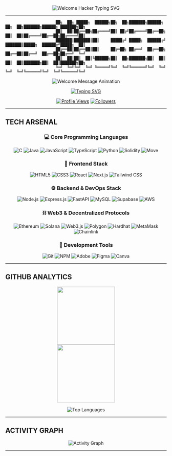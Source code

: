 <div align="center">
  <img src="https://readme-typing-svg.herokuapp.com?font=Orbitron&weight=900&size=38&pause=900&color=FF6B35&center=true&vCenter=true&width=900&lines=WELCOME+TO+THE+MATRIX...;ACCESSING+HACKER+PROTOCOLS;GREETINGS+DIGITAL+VISITOR;ENTER+U1'S+CYBER+REALM;ELITE+HACKER+ZONE+ACTIVE;WEB3+REVOLUTION+HQ;BLOCKCHAIN+COMMAND+CENTER;PREPARE+FOR+DIGITAL+DOMINATION" alt="Welcome Hacker Typing SVG" />
</div>

---

<div align="left">
  
```ascii
                      ██╗  ██╗ █████╗  ██████╗██╗  ██╗███████╗██████╗     ██╗  ██╗███████╗██████╗ ███████╗██╗
                      ██║  ██║██╔══██╗██╔════╝██║ ██╔╝██╔════╝██╔══██╗    ██║  ██║██╔════╝██╔══██╗██╔════╝██║
                      ███████║███████║██║     █████╔╝ █████╗  ██████╔╝    ███████║█████╗  ██████╔╝█████╗  ██║
                      ██╔══██║██╔══██║██║     ██╔═██╗ ██╔══╝  ██╔══██╗    ██╔══██║██╔══╝  ██╔══██╗██╔══╝  ╚═╝
                      ██║  ██║██║  ██║╚██████╗██║  ██╗███████╗██║  ██║    ██║  ██║███████╗██║  ██║███████╗██╗
                      ╚═╝  ╚═╝╚═╝  ╚═╝ ╚═════╝╚═╝  ╚═╝╚══════╝╚═╝  ╚═╝    ╚═╝  ╚═╝╚══════╝╚═╝  ╚═╝╚══════╝╚═╝
```

</div>

<div align="center">
  <img src="https://readme-typing-svg.herokuapp.com?font=JetBrains+Mono&weight=800&size=24&pause=1000&color=C77DFF&center=true&vCenter=true&width=850&repeat=false&lines=I'M+YUVAN+RAJ;FULL+STACK+DEVELOPER;ASPIRING+WEB3+DEVELOPER;BLOCKCHAIN+ENTHUSIAST;I'M+YUVAN+RAJ+!" alt="Welcome Message Animation" />
</div>

<div align="center">

[![Typing SVG](https://readme-typing-svg.demolab.com?font=Source+Code+Pro&weight=700&size=18&duration=2500&pause=900&color=7209B7&center=true&vCenter=true&multiline=true&width=950&height=160&lines=phantom%40yuvan-nexus%3A~%24+sudo+deploy+--quantum-protocols;%3E+Initializing+decentralized_matrix.sol...;%3E+Connecting+to+multiverse_blockchain_networks...;%3E+Loading+elite_defi_arsenal.js...;%3E+Deploying+next_gen_nft_ecosystem...;%3E+Status%3A+YUVAN+THE+HACKER+READY+FOR+DIGITAL+DOMINATION+)](https://git.io/typing-svg)

</div>

<div align="center">
  
[![Profile Views](https://komarev.com/ghpvc/?username=theyuvan&style=for-the-badge&color=purple&label=Profile%20Views)](https://github.com/theyuvan)
[![Followers](https://img.shields.io/github/followers/theyuvan?style=for-the-badge&logo=github&color=FF6B35&labelColor=7209B7&label=Followers)](https://github.com/theyuvan?tab=followers)

</div>

---

## TECH ARSENAL

<div align="center">

### 💻 Core Programming Languages
![C](https://img.shields.io/badge/C-000000?style=for-the-badge&logo=c&logoColor=00599C)
![Java](https://img.shields.io/badge/Java-000000?style=for-the-badge&logo=openjdk&logoColor=ED8B00) 
![JavaScript](https://img.shields.io/badge/JavaScript-000000?style=for-the-badge&logo=javascript&logoColor=F7DF1E)
![TypeScript](https://img.shields.io/badge/TypeScript-000000?style=for-the-badge&logo=typescript&logoColor=3178C6)
![Python](https://img.shields.io/badge/Python-000000?style=for-the-badge&logo=python&logoColor=3776AB)
![Solidity](https://img.shields.io/badge/Solidity-000000?style=for-the-badge&logo=solidity&logoColor=363636)
![Move](https://img.shields.io/badge/Move-000000?style=for-the-badge&logo=aptos&logoColor=3FB68B)

### 🎨 Frontend Stack
![HTML5](https://img.shields.io/badge/HTML5-000000?style=for-the-badge&logo=html5&logoColor=E34F26)
![CSS3](https://img.shields.io/badge/CSS3-000000?style=for-the-badge&logo=css3&logoColor=1572B6) 
![React](https://img.shields.io/badge/React-000000?style=for-the-badge&logo=react&logoColor=61DAFB)
![Next.js](https://img.shields.io/badge/Next.js-000000?style=for-the-badge&logo=next.js&logoColor=white)
![Tailwind CSS](https://img.shields.io/badge/Tailwind_CSS-000000?style=for-the-badge&logo=tailwind-css&logoColor=06B6D4)

### ⚙️ Backend & DevOps Stack
![Node.js](https://img.shields.io/badge/Node.js-000000?style=for-the-badge&logo=node.js&logoColor=339933) 
![Express.js](https://img.shields.io/badge/Express.js-000000?style=for-the-badge&logo=express&logoColor=white) 
![FastAPI](https://img.shields.io/badge/FastAPI-000000?style=for-the-badge&logo=fastapi&logoColor=009688) 
![MySQL](https://img.shields.io/badge/MySQL-000000?style=for-the-badge&logo=mysql&logoColor=4479A1)
![Supabase](https://img.shields.io/badge/Supabase-000000?style=for-the-badge&logo=supabase&logoColor=3ECF8E) 
![AWS](https://img.shields.io/badge/AWS-000000?style=for-the-badge&logo=amazon-aws&logoColor=FF9900) 

### ⛓️ Web3 & Decentralized Protocols
![Ethereum](https://img.shields.io/badge/Ethereum-000000?style=for-the-badge&logo=ethereum&logoColor=3C3C3D)
![Solana](https://img.shields.io/badge/Solana-000000?style=for-the-badge&logo=solana&logoColor=9945FF)
![Web3.js](https://img.shields.io/badge/Web3.js-000000?style=for-the-badge&logo=web3.js&logoColor=F16822)
![Polygon](https://img.shields.io/badge/Polygon-000000?style=for-the-badge&logo=polygon&logoColor=8247E5)
![Hardhat](https://img.shields.io/badge/Hardhat-000000?style=for-the-badge&logo=hardhat&logoColor=FFF100)
![MetaMask](https://img.shields.io/badge/MetaMask-000000?style=for-the-badge&logo=metamask&logoColor=F6851B)
![Chainlink](https://img.shields.io/badge/Chainlink-000000?style=for-the-badge&logo=chainlink&logoColor=375BD2)

### 🔧 Development Tools 
![Git](https://img.shields.io/badge/Git-000000?style=for-the-badge&logo=git&logoColor=F05033) 
![NPM](https://img.shields.io/badge/NPM-000000?style=for-the-badge&logo=npm&logoColor=CB3837)
![Adobe](https://img.shields.io/badge/Adobe-000000?style=for-the-badge&logo=adobe&logoColor=FF0000)
![Figma](https://img.shields.io/badge/Figma-000000?style=for-the-badge&logo=figma&logoColor=F24E1E) 
![Canva](https://img.shields.io/badge/Canva-000000?style=for-the-badge&logo=Canva&logoColor=00C4CC)

</div>

---

## GITHUB ANALYTICS 

<div align="center">

<img height="180em" src="https://github-readme-stats.vercel.app/api?username=theyuvan&show_icons=true&theme=radical&hide_border=true&bg_color=0A0A0A&title_color=FF6B35&icon_color=C77DFF&text_color=FFFFFF&include_all_commits=true&count_private=true"/>

</div>

<div align="center">
  
<img height="180em" src="https://github-readme-streak-stats.herokuapp.com?user=theyuvan&theme=radical&hide_border=true&background=0A0A0A&stroke=FF6B35&ring=C77DFF&fire=FF6B35&currStreakLabel=7209B7"/>

</div>

<div align="center">

![Top Languages](https://github-readme-stats.vercel.app/api/top-langs/?username=theyuvan&layout=compact&theme=radical&hide_border=true&bg_color=0A0A0A&title_color=FF6B35&text_color=C77DFF)

</div>

---

## ACTIVITY GRAPH

<div align="center">

![Activity Graph](https://github-readme-activity-graph.vercel.app/graph?username=theyuvan&custom_title=YUVAN'S%20GITHUB%20ACTIVITY&bg_color=0A0A0A&color=FF6B35&line=C77DFF&point=FFFFFF&area_color=7209B7&title_color=FF6B35&area=true)

</div>

---

